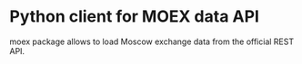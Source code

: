 Python client for MOEX data API
============

moex package allows to load Moscow exchange data from the official REST API.
